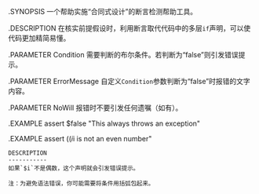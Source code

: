 .SYNOPSIS
    一个帮助实施“合同式设计”的断言检测帮助工具。

.DESCRIPTION
    在核实前提假设时，利用断言取代代码中的多层`if`声明，可以使代码更加精简易懂。

.PARAMETER Condition
    需要判断的布尔条件。若判断为“false”则引发错误提示。

.PARAMETER ErrorMessage
    自定义`Condition`参数判断为“false”时报错的文字内容。

.PARAMETER NoWill
    报错时不要引发任何遗嘱（如有）。

.EXAMPLE
    assert $false "This always throws an exception"

.EXAMPLE
    assert (($i % 2) -eq 0) "$i is not an even number"

    DESCRIPTION
    -----------
    如果`$i`不是偶数，这个声明就会引发错误提示。

    注：为避免语法错误，你可能需要将条件用括弧包起来。
